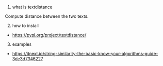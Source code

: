 1. what is textdistance

Compute distance between the two texts.


2. how to install

* https://pypi.org/project/textdistance/


3. examples

* https://itnext.io/string-similarity-the-basic-know-your-algorithms-guide-3de3d7346227


